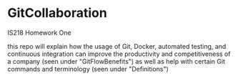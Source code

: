 # GitCollaboration
IS218 Homework One

this repo will explain how the usage of Git, Docker, automated testing, and continuous integration can improve the productivity and competitiveness of a company
(seen under "GitFlowBenefits")
as well as help with certain Git commands and terminology (seen under "Definitions")
